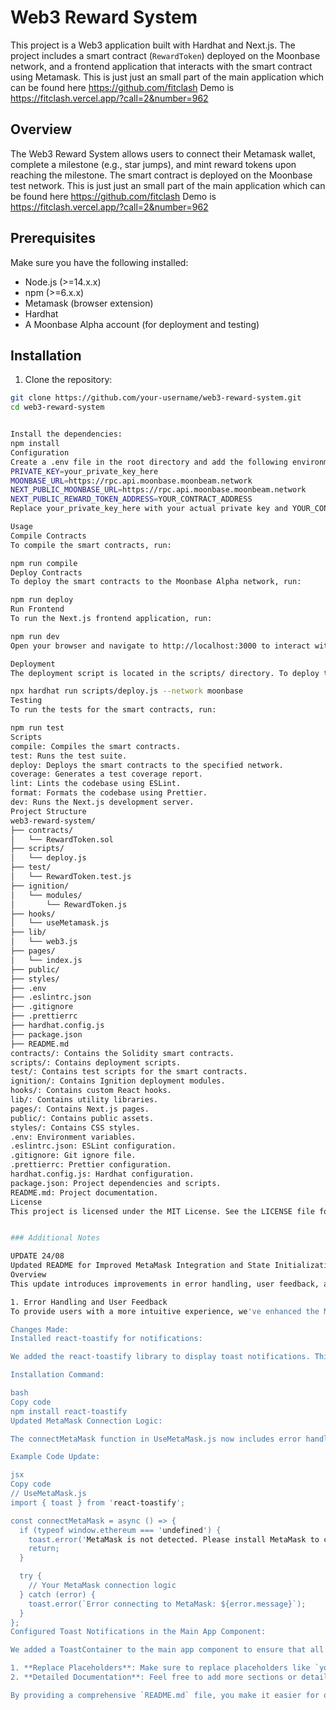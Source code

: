 # Web3 Reward System

This project is a Web3 application built with Hardhat and Next.js. The project includes a smart contract (`RewardToken`) deployed on the Moonbase network, and a frontend application that interacts with the smart contract using Metamask.
This is just just an small part of the main application which can be found here https://github.com/fitclash
Demo is https://fitclash.vercel.app/?call=2&number=962


## Overview

The Web3 Reward System allows users to connect their Metamask wallet, complete a milestone (e.g., star jumps), and mint reward tokens upon reaching the milestone. The smart contract is deployed on the Moonbase test network.
This is just just an small part of the main application which can be found here https://github.com/fitclash
Demo is https://fitclash.vercel.app/?call=2&number=962

## Prerequisites

Make sure you have the following installed:

- Node.js (>=14.x.x)
- npm (>=6.x.x)
- Metamask (browser extension)
- Hardhat
- A Moonbase Alpha account (for deployment and testing)

## Installation

1. Clone the repository:

```bash
git clone https://github.com/your-username/web3-reward-system.git
cd web3-reward-system


Install the dependencies:
npm install
Configuration
Create a .env file in the root directory and add the following environment variables:
PRIVATE_KEY=your_private_key_here
MOONBASE_URL=https://rpc.api.moonbase.moonbeam.network
NEXT_PUBLIC_MOONBASE_URL=https://rpc.api.moonbase.moonbeam.network
NEXT_PUBLIC_REWARD_TOKEN_ADDRESS=YOUR_CONTRACT_ADDRESS
Replace your_private_key_here with your actual private key and YOUR_CONTRACT_ADDRESS with the actual contract address after deployment.

Usage
Compile Contracts
To compile the smart contracts, run:

npm run compile
Deploy Contracts
To deploy the smart contracts to the Moonbase Alpha network, run:

npm run deploy
Run Frontend
To run the Next.js frontend application, run:

npm run dev
Open your browser and navigate to http://localhost:3000 to interact with the application.

Deployment
The deployment script is located in the scripts/ directory. To deploy the RewardToken contract, run:

npx hardhat run scripts/deploy.js --network moonbase
Testing
To run the tests for the smart contracts, run:

npm run test
Scripts
compile: Compiles the smart contracts.
test: Runs the test suite.
deploy: Deploys the smart contracts to the specified network.
coverage: Generates a test coverage report.
lint: Lints the codebase using ESLint.
format: Formats the codebase using Prettier.
dev: Runs the Next.js development server.
Project Structure
web3-reward-system/
├── contracts/
│   └── RewardToken.sol
├── scripts/
│   └── deploy.js
├── test/
│   └── RewardToken.test.js
├── ignition/
│   └── modules/
│       └── RewardToken.js
├── hooks/
│   └── useMetamask.js
├── lib/
│   └── web3.js
├── pages/
│   └── index.js
├── public/
├── styles/
├── .env
├── .eslintrc.json
├── .gitignore
├── .prettierrc
├── hardhat.config.js
├── package.json
├── README.md
contracts/: Contains the Solidity smart contracts.
scripts/: Contains deployment scripts.
test/: Contains test scripts for the smart contracts.
ignition/: Contains Ignition deployment modules.
hooks/: Contains custom React hooks.
lib/: Contains utility libraries.
pages/: Contains Next.js pages.
public/: Contains public assets.
styles/: Contains CSS styles.
.env: Environment variables.
.eslintrc.json: ESLint configuration.
.gitignore: Git ignore file.
.prettierrc: Prettier configuration.
hardhat.config.js: Hardhat configuration.
package.json: Project dependencies and scripts.
README.md: Project documentation.
License
This project is licensed under the MIT License. See the LICENSE file for more information.


### Additional Notes

UPDATE 24/08
Updated README for Improved MetaMask Integration and State Initialization
Overview
This update introduces improvements in error handling, user feedback, and state initialization for the MetaMask integration in our application. The changes include implementing toast notifications for better user feedback and initializing state variables with meaningful default values to enhance the user experience.

1. Error Handling and User Feedback
To provide users with a more intuitive experience, we've enhanced the MetaMask integration logic to include user-friendly error messages and notifications. This ensures users are promptly informed of any issues, such as when MetaMask is not detected.

Changes Made:
Installed react-toastify for notifications:

We added the react-toastify library to display toast notifications. This helps notify users of connection statuses and errors interactively.

Installation Command:

bash
Copy code
npm install react-toastify
Updated MetaMask Connection Logic:

The connectMetaMask function in UseMetaMask.js now includes error handling that uses toast notifications to inform the user if MetaMask is not detected or if there is an error during the connection process.

Example Code Update:

jsx
Copy code
// UseMetaMask.js
import { toast } from 'react-toastify';

const connectMetaMask = async () => {
  if (typeof window.ethereum === 'undefined') {
    toast.error('MetaMask is not detected. Please install MetaMask to continue.');
    return;
  }

  try {
    // Your MetaMask connection logic
  } catch (error) {
    toast.error(`Error connecting to MetaMask: ${error.message}`);
  }
};
Configured Toast Notifications in the Main App Component:

We added a ToastContainer to the main app component to ensure that all notifications are displayed correctly.

1. **Replace Placeholders**: Make sure to replace placeholders like `your_private_key_here`, `YOUR_CONTRACT_ADDRESS`, and `https://github.com/your-username/web3-reward-system.git` with actual values.
2. **Detailed Documentation**: Feel free to add more sections or details as needed, such as contributing guidelines, FAQs, or detailed usage examples.

By providing a comprehensive `README.md` file, you make it easier for others to understand, set up, and use your 
